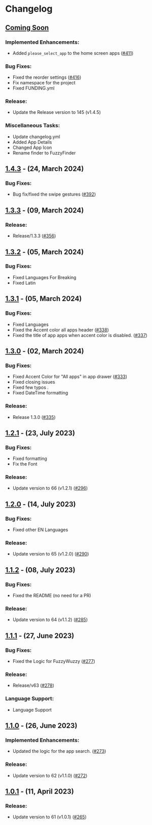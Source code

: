 # Changelog

## [Coming Soon](https://github.com/DroidWorksStudio/mLauncher/tree/HEAD)

### Implemented Enhancements:

- Added `please_select_app` to the home screen apps ([#411](https://github.com/DroidWorksStudio/mLauncher/issues/411))

### Bug Fixes:

- Fixed the reorder settings ([#416](https://github.com/DroidWorksStudio/mLauncher/issues/416))
- Fix namespace for the project
- Fixed FUNDING.yml

### Release:

- Update the Release version to 145 (v1.4.5)

### Miscellaneous Tasks:

- Update changelog.yml
- Added App Details
- Changed App Icon
- Rename finder to FuzzyFinder

## [1.4.3](https://github.com/DroidWorksStudio/mLauncher/tree/1.4.3) - (24, March 2024)

### Bug Fixes:

- Bug fix/fixed the swipe gestures ([#392](https://github.com/DroidWorksStudio/mLauncher/issues/392))

## [1.3.3](https://github.com/DroidWorksStudio/mLauncher/tree/1.3.3) - (09, March 2024)

### Release:

- Release/1.3.3 ([#356](https://github.com/DroidWorksStudio/mLauncher/issues/356))

## [1.3.2](https://github.com/DroidWorksStudio/mLauncher/tree/1.3.2) - (05, March 2024)

### Bug Fixes:

- Fixed Languages For Breaking
- Fixed Latin

## [1.3.1](https://github.com/DroidWorksStudio/mLauncher/tree/1.3.1) - (05, March 2024)

### Bug Fixes:

- Fixed Languages
- Fixed the Accent color all apps header ([#338](https://github.com/DroidWorksStudio/mLauncher/issues/338))
- Fixed the title of app apps when accent color is disabled. ([#337](https://github.com/DroidWorksStudio/mLauncher/issues/337))

## [1.3.0](https://github.com/DroidWorksStudio/mLauncher/tree/1.3.0) - (02, March 2024)

### Bug Fixes:

- Fixed Accent Color for "All apps" in app drawer  ([#333](https://github.com/DroidWorksStudio/mLauncher/issues/333))
- Fixed closing issues
- Fixed few typos .
- Fixed DateTime formatting

### Release:

- Release 1.3.0 ([#335](https://github.com/DroidWorksStudio/mLauncher/issues/335))

## [1.2.1](https://github.com/DroidWorksStudio/mLauncher/tree/1.2.1) - (23, July 2023)

### Bug Fixes:

- Fixed formatting
- Fix the Font

### Release:

- Update version to 66 (v1.2.1) ([#296](https://github.com/DroidWorksStudio/mLauncher/issues/296))

## [1.2.0](https://github.com/DroidWorksStudio/mLauncher/tree/1.2.0) - (14, July 2023)

### Bug Fixes:

- Fixed other EN Languages

### Release:

- Update version to 65 (v1.2.0) ([#290](https://github.com/DroidWorksStudio/mLauncher/issues/290))

## [1.1.2](https://github.com/DroidWorksStudio/mLauncher/tree/1.1.2) - (08, July 2023)

### Bug Fixes:

- Fixed the README (no need for a PR)

### Release:

- Update version to 64 (v1.1.2) ([#285](https://github.com/DroidWorksStudio/mLauncher/issues/285))

## [1.1.1](https://github.com/DroidWorksStudio/mLauncher/tree/1.1.1) - (27, June 2023)

### Bug Fixes:

- Fixed the Logic for FuzzyWuzzy ([#277](https://github.com/DroidWorksStudio/mLauncher/issues/277))

### Release:

- Release/v63 ([#278](https://github.com/DroidWorksStudio/mLauncher/issues/278))

### Language Support:

- Language Support

## [1.1.0](https://github.com/DroidWorksStudio/mLauncher/tree/1.1.0) - (26, June 2023)

### Implemented Enhancements:

- Updated the logic for the app search. ([#273](https://github.com/DroidWorksStudio/mLauncher/issues/273))

### Release:

- Update version to 62 (v1.1.0) ([#272](https://github.com/DroidWorksStudio/mLauncher/issues/272))

## [1.0.1](https://github.com/DroidWorksStudio/mLauncher/tree/1.0.1) - (11, April 2023)

### Release:

- Update version to 61 (v1.0.1) ([#265](https://github.com/DroidWorksStudio/mLauncher/issues/265))

<!-- Generated by DroidWorks Studio -->
